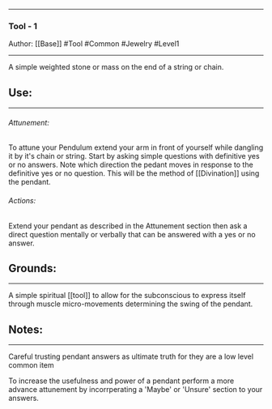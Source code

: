 - - - 
### Tool - 1
Author: [[Base]]
#Tool #Common #Jewelry #Level1
- - - 
A simple weighted stone or mass on the end of a string or chain.

## Use:
---
###### Attunement:
To attune your Pendulum extend your arm in front of yourself while dangling it by it's chain or string. 
Start by asking simple questions with definitive yes or no answers. Note which direction the pedant moves in response to the definitive yes or no question. This will be the method of [[Divination]] using the pendant.

###### Actions:
Extend your pendant as described in the Attunement section then ask a direct question mentally or verbally that can be answered with a yes or no answer.


## Grounds:
--- 
A simple spiritual [[tool]] to allow for the subconscious to express itself through muscle micro-movements determining the swing of the pendant.


## Notes:
- - - 
Careful trusting pendant answers as ultimate truth for they are a low level common item

To increase the usefulness and power of a pendant perform a more advance attunement by incorrperating a 'Maybe' or 'Unsure' section to your answers.